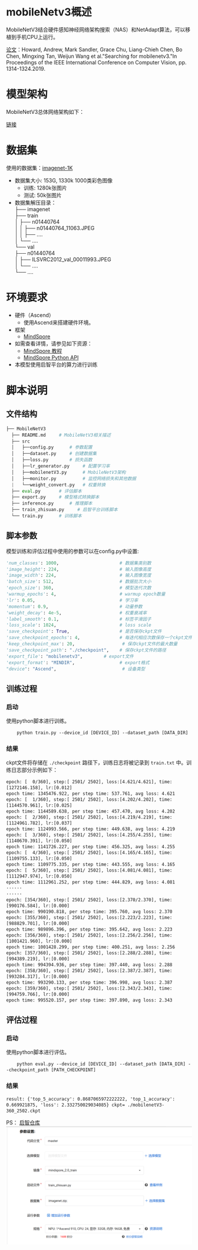 # mobileNetv3概述

MobileNetV3结合硬件感知神经网络架构搜索（NAS）和NetAdapt算法，可以移植到手机CPU上运行。

[论文](https://arxiv.org/pdf/1905.02244)：Howard, Andrew, Mark Sandler, Grace Chu, Liang-Chieh Chen, Bo Chen, Mingxing Tan, Weijun Wang et al."Searching for mobilenetv3."In Proceedings of the IEEE International Conference on Computer Vision, pp. 1314-1324.2019.

# 模型架构

MobileNetV3总体网络架构如下：

[链接](https://arxiv.org/pdf/1905.02244)

# 数据集

使用的数据集：[imagenet-1K](https://openi.pcl.ac.cn/Open_Dataset/imagenet)

- 数据集大小: 153G, 1330k 1000类彩色图像
    - 训练: 1280k张图片
    - 测试:   50k张图片
- 数据集解压目录：  
  ├── imagenet  
   ├──  train  
   │    ├──  n01440764  
   │    │    ├──  n01440764_11063.JPEG  
   │    │    ├──  ....  
   │    └── ....	  
   └── val  
       ├── n01440764  
       │    ├── ILSVRC2012_val_00011993.JPEG  
       │    └── ....  
       └── ....	  		


# 环境要求

- 硬件（Ascend）
    - 使用Ascend来搭建硬件环境。
- 框架
    - [MindSpore](https://www.mindspore.cn/install)
- 如需查看详情，请参见如下资源：
    - [MindSpore 教程](https://www.mindspore.cn/tutorial/training/zh-CN/master/index.html)
    - [MindSpore Python API](https://www.mindspore.cn/doc/api_python/zh-CN/master/index.html)
- 本模型使用启智平台的算力进行训练

# 脚本说明

## 文件结构

```python
├── MobileNetV3
  ├── README.md     # MobileNetV3相关描述
  ├── src
  │   ├──config.py      # 参数配置
  │   ├──dataset.py     # 创建数据集
  │   ├──loss.py        # 损失函数
  │   ├──lr_generator.py     # 配置学习率
  │   ├──mobilenetV3.py      # MobileNetV3架构
  │   ├──monitor.py          # 监控网络损失和其他数据
  |   └──weight_convert.py   # 权重转换
  ├── eval.py       # 评估脚本
  ├── export.py     # 模型格式转换脚本
  ├── inference.py      # 推理脚本
  ├── train_zhisuan.py     # 启智平台训练脚本
  └── train.py      # 训练脚本
```
## 脚本参数

模型训练和评估过程中使用的参数可以在config.py中设置:

```python
'num_classes': 1000,                       # 数据集类别数
'image_height': 224,                       # 输入图像高度
'image_width': 224,                        # 输入图像宽度
'batch_size': 512,                         # 数据批次大小
'epoch_size': 360,                         # 模型迭代次数
'warmup_epochs': 4,                        # warmup epoch数量
'lr': 0.05,                                # 学习率
'momentum': 0.9,                           # 动量参数
'weight_decay': 4e-5,                      # 权重衰减率
'label_smooth': 0.1,                       # 标签平滑因子
'loss_scale': 1024,                        # loss scale
'save_checkpoint': True,                   # 是否保存ckpt文件
'save_checkpoint_epochs': 4,               # 每迭代相应次数保存一个ckpt文件
'keep_checkpoint_max': 20,                  # 保存ckpt文件的最大数量
'save_checkpoint_path': "./checkpoint",    # 保存ckpt文件的路径
'export_file': "mobilenetv3",        # export文件
'export_format': "MINDIR",                 # export格式
"device": "Ascend",                         # 设备类型
```

## 训练过程

### 启动

使用python脚本进行训练。

```shell
    python train.py --device_id [DEVICE_ID] --dataset_path [DATA_DIR]
```

### 结果

ckpt文件将存储在 `./checkpoint` 路径下，训练日志将被记录到 `train.txt` 中。训练日志部分示例如下：

```shell
epoch: [  0/360], step:[ 2501/ 2502], loss:[4.621/4.621], time:[1272146.158], lr:[0.012]
epoch time: 1345476.922, per step time: 537.761, avg loss: 4.621
epoch: [  1/360], step:[ 2501/ 2502], loss:[4.202/4.202], time:[1144570.961], lr:[0.025]
epoch time: 1144589.638, per step time: 457.470, avg loss: 4.202
epoch: [  2/360], step:[ 2501/ 2502], loss:[4.219/4.219], time:[1124961.782], lr:[0.037]
epoch time: 1124993.566, per step time: 449.638, avg loss: 4.219
epoch: [  3/360], step:[ 2501/ 2502], loss:[4.255/4.255], time:[1140670.391], lr:[0.050]
epoch time: 1141726.227, per step time: 456.325, avg loss: 4.255
epoch: [  4/360], step:[ 2501/ 2502], loss:[4.165/4.165], time:[1109755.133], lr:[0.050]
epoch time: 1109775.335, per step time: 443.555, avg loss: 4.165
epoch: [  5/360], step:[ 2501/ 2502], loss:[4.081/4.081], time:[1112947.974], lr:[0.050]
epoch time: 1112961.252, per step time: 444.829, avg loss: 4.081
······
······
epoch: [354/360], step:[ 2501/ 2502], loss:[2.370/2.370], time:[990176.584], lr:[0.000]
epoch time: 990190.818, per step time: 395.760, avg loss: 2.370
epoch: [355/360], step:[ 2501/ 2502], loss:[2.223/2.223], time:[988829.701], lr:[0.000]
epoch time: 989896.396, per step time: 395.642, avg loss: 2.223
epoch: [356/360], step:[ 2501/ 2502], loss:[2.256/2.256], time:[1001421.960], lr:[0.000]
epoch time: 1001428.299, per step time: 400.251, avg loss: 2.256
epoch: [357/360], step:[ 2501/ 2502], loss:[2.288/2.288], time:[994389.219], lr:[0.000]
epoch time: 994394.936, per step time: 397.440, avg loss: 2.288
epoch: [358/360], step:[ 2501/ 2502], loss:[2.387/2.387], time:[993284.317], lr:[0.000]
epoch time: 993290.133, per step time: 396.998, avg loss: 2.387
epoch: [359/360], step:[ 2501/ 2502], loss:[2.343/2.343], time:[994759.766], lr:[0.000]
epoch time: 995520.157, per step time: 397.890, avg loss: 2.343

```

## 评估过程

### 启动

使用python脚本进行评估。

```shell
    python eval.py --device_id [DEVICE_ID] --dataset_path [DATA_DIR] --checkpoint_path [PATH_CHECKPOINT]

```

### 结果

```shell
result: {'top_5_accuracy': 0.8687065972222222, 'top_1_accuracy': 0.669921875, 'loss': 2.332750029034085} ckpt= ./mobilenetV3-360_2502.ckpt
```

PS：
[启智仓库](https://openi.pcl.ac.cn/BaiJin/mobilenetv3/grampus/train-job/ve35b8b9d3984b05b2915483427c9d96)
![启动参数](./训练日志/train_start.png)


